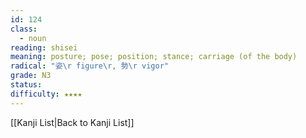 ```yaml
---
id: 124
class:
  - noun
reading: shisei
meaning: posture; pose; position; stance; carriage (of the body)
radical: "姿\r figure\r, 勢\r vigor"
grade: N3
status:
difficulty: ★★★★
---
```

[[Kanji List|Back to Kanji List]]
